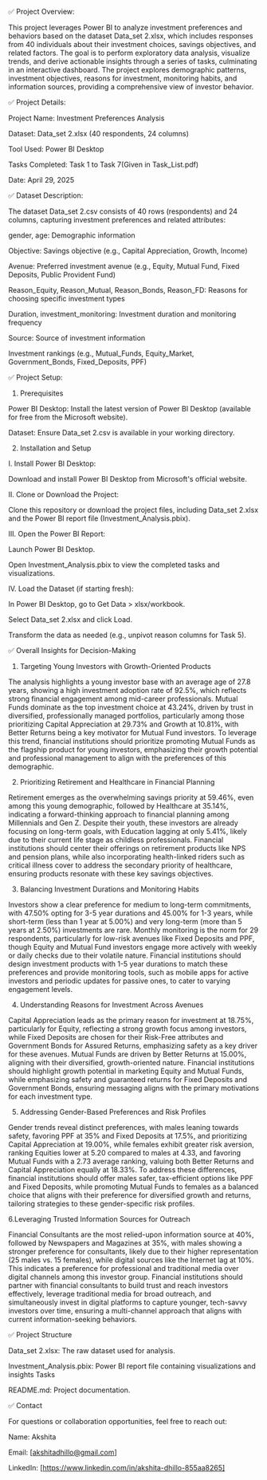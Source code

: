✅ Project Overview:

This project leverages Power BI to analyze investment preferences and behaviors based on the dataset Data_set 2.xlsx, which includes responses from 40 individuals about their investment choices, savings objectives, and related factors. The goal is to perform exploratory data analysis, visualize trends, and derive actionable insights through a series of tasks, culminating in an interactive dashboard. The project explores demographic patterns, investment objectives, reasons for investment, monitoring habits, and information sources, providing a comprehensive view of investor behavior.



✅ Project Details:

Project Name: Investment Preferences Analysis

Dataset: Data_set 2.xlsx (40 respondents, 24 columns)

Tool Used: Power BI Desktop

Tasks Completed: Task 1 to Task 7(Given in Task_List.pdf)

Date: April 29, 2025





✅ Dataset Description:

The dataset Data_set 2.csv consists of 40 rows (respondents) and 24 columns, capturing investment preferences and related attributes:

gender, age: Demographic information

Objective: Savings objective (e.g., Capital Appreciation, Growth, Income)

Avenue: Preferred investment avenue (e.g., Equity, Mutual Fund, Fixed Deposits, Public Provident Fund)

Reason_Equity, Reason_Mutual, Reason_Bonds, Reason_FD: Reasons for choosing specific investment types

Duration, investment_monitoring: Investment duration and monitoring frequency

Source: Source of investment information

Investment rankings (e.g., Mutual_Funds, Equity_Market, Government_Bonds, Fixed_Deposits, PPF)





✅ Project Setup:

1. Prerequisites
   
Power BI Desktop: Install the latest version of Power BI Desktop (available for free from the Microsoft website).

Dataset: Ensure Data_set 2.csv is available in your working directory.

2. Installation and Setup

I. Install Power BI Desktop:

Download and install Power BI Desktop from Microsoft's official website.

II. Clone or Download the Project:

Clone this repository or download the project files, including Data_set 2.xlsx and the Power BI report file (Investment_Analysis.pbix).

III. Open the Power BI Report:

Launch Power BI Desktop.

Open Investment_Analysis.pbix to view the completed tasks and visualizations.

IV. Load the Dataset (if starting fresh):

In Power BI Desktop, go to Get Data > xlsx/workbook.

Select Data_set 2.xlsx and click Load.

Transform the data as needed (e.g., unpivot reason columns for Task 5).





✅ Overall Insights for Decision-Making

1. Targeting Young Investors with Growth-Oriented Products

The analysis highlights a young investor base with an average age of 27.8 years, showing a high investment adoption rate of 92.5%, which reflects strong financial engagement among mid-career professionals. Mutual Funds dominate as the top investment choice at 43.24%, driven by trust in diversified, professionally managed portfolios, particularly among those prioritizing Capital Appreciation at 29.73% and Growth at 10.81%, with Better Returns being a key motivator for Mutual Fund investors. To leverage this trend, financial institutions should prioritize promoting Mutual Funds as the flagship product for young investors, emphasizing their growth potential and professional management to align with the preferences of this demographic.

2. Prioritizing Retirement and Healthcare in Financial Planning


Retirement emerges as the overwhelming savings priority at 59.46%, even among this young demographic, followed by Healthcare at 35.14%, indicating a forward-thinking approach to financial planning among Millennials and Gen Z. Despite their youth, these investors are already focusing on long-term goals, with Education lagging at only 5.41%, likely due to their current life stage as childless professionals. Financial institutions should center their offerings on retirement products like NPS and pension plans, while also incorporating health-linked riders such as critical illness cover to address the secondary priority of healthcare, ensuring products resonate with these key savings objectives.

3. Balancing Investment Durations and Monitoring Habits

Investors show a clear preference for medium to long-term commitments, with 47.50% opting for 3-5 year durations and 45.00% for 1-3 years, while short-term (less than 1 year at 5.00%) and very long-term (more than 5 years at 2.50%) investments are rare. Monthly monitoring is the norm for 29 respondents, particularly for low-risk avenues like Fixed Deposits and PPF, though Equity and Mutual Fund investors engage more actively with weekly or daily checks due to their volatile nature. Financial institutions should design investment products with 1-5 year durations to match these preferences and provide monitoring tools, such as mobile apps for active investors and periodic updates for passive ones, to cater to varying engagement levels.

4. Understanding Reasons for Investment Across Avenues

Capital Appreciation leads as the primary reason for investment at 18.75%, particularly for Equity, reflecting a strong growth focus among investors, while Fixed Deposits are chosen for their Risk-Free attributes and Government Bonds for Assured Returns, emphasizing safety as a key driver for these avenues. Mutual Funds are driven by Better Returns at 15.00%, aligning with their diversified, growth-oriented nature. Financial institutions should highlight growth potential in marketing Equity and Mutual Funds, while emphasizing safety and guaranteed returns for Fixed Deposits and Government Bonds, ensuring messaging aligns with the primary motivations for each investment type.

5. Addressing Gender-Based Preferences and Risk Profiles

Gender trends reveal distinct preferences, with males leaning towards safety, favoring PPF at 35% and Fixed Deposits at 17.5%, and prioritizing Capital Appreciation at 19.00%, while females exhibit greater risk aversion, ranking Equities lower at 5.20 compared to males at 4.33, and favoring Mutual Funds with a 2.73 average ranking, valuing both Better Returns and Capital Appreciation equally at 18.33%. To address these differences, financial institutions should offer males safer, tax-efficient options like PPF and Fixed Deposits, while promoting Mutual Funds to females as a balanced choice that aligns with their preference for diversified growth and returns, tailoring strategies to these gender-specific risk profiles.

6.Leveraging Trusted Information Sources for Outreach

Financial Consultants are the most relied-upon information source at 40%, followed by Newspapers and Magazines at 35%, with males showing a stronger preference for consultants, likely due to their higher representation (25 males vs. 15 females), while digital sources like the Internet lag at 10%. This indicates a preference for professional and traditional media over digital channels among this investor group. Financial institutions should partner with financial consultants to build trust and reach investors effectively, leverage traditional media for broad outreach, and simultaneously invest in digital platforms to capture younger, tech-savvy investors over time, ensuring a multi-channel approach that aligns with current information-seeking behaviors.




✅ Project Structure

Data_set 2.xlsx: The raw dataset used for analysis.

Investment_Analysis.pbix: Power BI report file containing visualizations and insights Tasks

README.md: Project documentation.



✅ Contact

For questions or collaboration opportunities, feel free to reach out:

Name: Akshita

Email: [akshitadhillo@gmail.com]

LinkedIn: [https://www.linkedin.com/in/akshita-dhillo-855aa8265]




